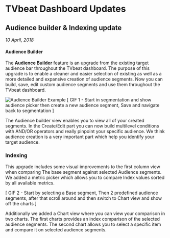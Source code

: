 # TVbeat Dashboard Updates

## Audience builder & Indexing update
*10 April, 2018*

#### Audience Builder
The **Audience Builder** feature is an upgrade from the existing target audience bar throughout the TVbeat dashboard. The purpose of this upgrade is to enable a cleaner and easier selection of existing as well as a more detailed and expansive creation of audience segments. Now you can build, save, edit custom audience segments and use them throughout the TVbeat dashboard.

![Audience Builder Example](http://g.recordit.co/879U9cNK1p.gif)
[ GIF 1 - Start in segmentation and show audience picker then create a new audience segment, Save and navigate back to segmentation ]

The Audience builder view enables you to view all of your created segments. In the Create/Edit part you can now build multilevel conditions with AND/OR operators and really pinpoint your specific audience. We think audience creation is a very important part which help you identify your target audience. 


### Indexing
This upgrade includes some visual improvements to the first column view when comparing The base segment against selected Audience segments. We added a metric picker which allows you to compare Index values sorted by all available metrics. 

[ GIF 2 - Start by selecting a Base segment, Then 2 predefined audience segments, after that scroll around and then switch to Chart view and show off the charts ]

Additionally we added a Chart view where you can view your comparison in two charts. The first charts provides an index comparison of the selected audience segments. The second chart allows you to select a specific item and compare it on selected audience segments.
